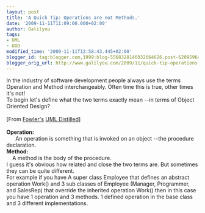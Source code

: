 ```yaml
---
layout: post
title: 'A Quick Tip: Operations are not Methods.'
date: '2009-11-11T11:09:00.000+02:00'
author: Galilyou
tags:
- UML
- OOD
modified_time: '2009-11-11T12:58:43.445+02:00'
blogger_id: tag:blogger.com,1999:blog-5568328146032664626.post-6209596458542052741
blogger_orig_url: http://www.galilyou.com/2009/11/quick-tip-operations-are-not-methods.html
---
```


In the industry of software development people always use the terms Operation and Method&nbsp;interchangeably. Often time this is true, other times it's not!<br />To begin let's define what the two terms exactly mean --in terms of Object Oriented Design?<br /><br />[From <a href="http://www.martinfowler.com/bliki/">Fowler's</a> <a href="http://www.amazon.com/UML-Distilled-Standard-Modeling-Language/dp/020165783X">UML Distilled</a>]<br /><br /><b>Operation:</b><br />&nbsp;&nbsp; &nbsp; &nbsp;An operation is something that is invoked on an object --the procedure declaration.<br /><b>Method:</b><br />&nbsp;&nbsp; &nbsp;A method is the body of the procedure.<br />I guess it's obvious how related and close the two terms are. But sometimes they can be quite different.<br />For example if you have A super class Employee that defines an abstract operation Work() and 3 sub classes of Employee (Manager, Programmer, and SalesRep) that override the inherited operation Work() then in this case you have 1 operation and 3 methods. 1 defined operation in the base class and 3 different implementations.